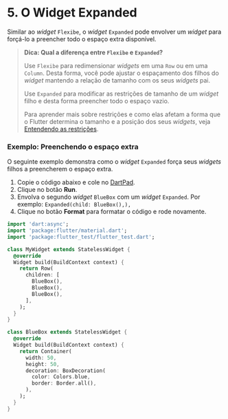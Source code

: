 # 5. O Widget Expanded

Similar ao _widget_ `Flexibe`, o _widget_ `Expanded` pode envolver um _widget_ para forçá-lo a preencher todo o espaço extra disponível.

> **Dica: Qual a diferença entre `Flexibe` e `Expanded`?**
>
> Use `Flexibe` para redimensionar _widgets_ em uma `Row` ou em uma `Column`. Desta forma, você pode ajustar o espaçamento dos filhos do _widget_ mantendo a relação de tamanho com os seus _widgets_ pai. 
>
> Use `Expanded` para modificar as restrições de tamanho de um _widget_ filho e desta forma preencher todo o espaço vazio.
>
> Para aprender mais sobre restrições e como elas afetam a forma que o Flutter determina o tamanho e a posição dos seus _widgets_, veja [Entendendo as restrições](https://flutter.dev/docs/development/ui/layout/constraints).

### Exemplo: Preenchendo o espaço extra

O seguinte exemplo demonstra como o _widget_ `Expanded` força seus _widgets_ filhos a preencherem o espaço extra.

1. Copie o código abaixo e cole no [DartPad](https://dartpad.dev/embed-flutter.html?id=c4dfa9058f803dea1cff4fca2532977a).
2. Clique no botão **Run**.
3. Envolva o segundo _widget_ `BlueBox` com um _widget_ `Expanded`. Por exemplo: `Expanded(child: BlueBox(),),`
4. Clique no botão **Format** para formatar o código e rode novamente.

```dart
import 'dart:async';
import 'package:flutter/material.dart';
import 'package:flutter_test/flutter_test.dart';

class MyWidget extends StatelessWidget {
  @override
  Widget build(BuildContext context) {
    return Row(
      children: [
        BlueBox(),
        BlueBox(),
        BlueBox(),
      ],
    );
  }
}

class BlueBox extends StatelessWidget {
  @override
  Widget build(BuildContext context) {
    return Container(
      width: 50,
      height: 50,
      decoration: BoxDecoration(
        color: Colors.blue,
        border: Border.all(),
      ),
    );
  }
}
```

